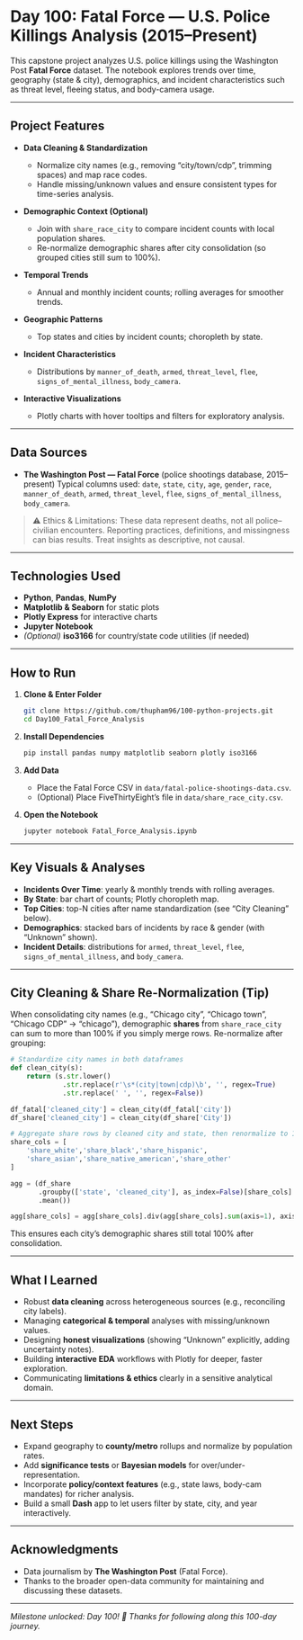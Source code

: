 # Day 100: **Fatal Force — U.S. Police Killings Analysis (2015–Present)**

This capstone project analyzes U.S. police killings using the Washington Post **Fatal Force** dataset. The notebook explores trends over time, geography (state & city), demographics, and incident characteristics such as threat level, fleeing status, and body-camera usage.

---

## Project Features

* **Data Cleaning & Standardization**

  * Normalize city names (e.g., removing “city/town/cdp”, trimming spaces) and map race codes.
  * Handle missing/unknown values and ensure consistent types for time-series analysis.
* **Demographic Context (Optional)**

  * Join with `share_race_city` to compare incident counts with local population shares.
  * Re-normalize demographic shares after city consolidation (so grouped cities still sum to 100%).
* **Temporal Trends**

  * Annual and monthly incident counts; rolling averages for smoother trends.
* **Geographic Patterns**

  * Top states and cities by incident counts; choropleth by state.
* **Incident Characteristics**

  * Distributions by `manner_of_death`, `armed`, `threat_level`, `flee`, `signs_of_mental_illness`, `body_camera`.
* **Interactive Visualizations**

  * Plotly charts with hover tooltips and filters for exploratory analysis.

---

## Data Sources

* **The Washington Post — Fatal Force** (police shootings database, 2015–present)
  Typical columns used: `date`, `state`, `city`, `age`, `gender`, `race`, `manner_of_death`, `armed`, `threat_level`, `flee`, `signs_of_mental_illness`, `body_camera`.

> ⚠️ Ethics & Limitations: These data represent deaths, not all police–civilian encounters. Reporting practices, definitions, and missingness can bias results. Treat insights as descriptive, not causal.

---

## Technologies Used

* **Python**, **Pandas**, **NumPy**
* **Matplotlib & Seaborn** for static plots
* **Plotly Express** for interactive charts
* **Jupyter Notebook**
* *(Optional)* **iso3166** for country/state code utilities (if needed)

---

## How to Run

1. **Clone & Enter Folder**

   ```bash
   git clone https://github.com/thupham96/100-python-projects.git
   cd Day100_Fatal_Force_Analysis
   ```

2. **Install Dependencies**

   ```bash
   pip install pandas numpy matplotlib seaborn plotly iso3166
   ```

3. **Add Data**

   * Place the Fatal Force CSV in `data/fatal-police-shootings-data.csv`.
   * (Optional) Place FiveThirtyEight’s file in `data/share_race_city.csv`.

4. **Open the Notebook**

   ```bash
   jupyter notebook Fatal_Force_Analysis.ipynb
   ```

---

## Key Visuals & Analyses

* **Incidents Over Time**: yearly & monthly trends with rolling averages.
* **By State**: bar chart of counts; Plotly choropleth map.
* **Top Cities**: top-N cities after name standardization (see “City Cleaning” below).
* **Demographics**: stacked bars of incidents by race & gender (with “Unknown” shown).
* **Incident Details**: distributions for `armed`, `threat_level`, `flee`, `signs_of_mental_illness`, and `body_camera`.

---

## City Cleaning & Share Re-Normalization (Tip)

When consolidating city names (e.g., “Chicago city”, “Chicago town”, “Chicago CDP” → “chicago”), demographic **shares** from `share_race_city` can sum to more than 100% if you simply merge rows. Re-normalize after grouping:

```python
# Standardize city names in both dataframes
def clean_city(s):
    return (s.str.lower()
             .str.replace(r'\s*(city|town|cdp)\b', '', regex=True)
             .str.replace(' ', '', regex=False))

df_fatal['cleaned_city'] = clean_city(df_fatal['city'])
df_share['cleaned_city'] = clean_city(df_share['City'])

# Aggregate share rows by cleaned city and state, then renormalize to 1.0
share_cols = [
    'share_white','share_black','share_hispanic',
    'share_asian','share_native_american','share_other'
]

agg = (df_share
       .groupby(['state', 'cleaned_city'], as_index=False)[share_cols]
       .mean())

agg[share_cols] = agg[share_cols].div(agg[share_cols].sum(axis=1), axis=0)
```

This ensures each city’s demographic shares still total 100% after consolidation.

---

## What I Learned

* Robust **data cleaning** across heterogeneous sources (e.g., reconciling city labels).
* Managing **categorical & temporal** analyses with missing/unknown values.
* Designing **honest visualizations** (showing “Unknown” explicitly, adding uncertainty notes).
* Building **interactive EDA** workflows with Plotly for deeper, faster exploration.
* Communicating **limitations & ethics** clearly in a sensitive analytical domain.

---

## Next Steps

* Expand geography to **county/metro** rollups and normalize by population rates.
* Add **significance tests** or **Bayesian models** for over/under-representation.
* Incorporate **policy/context features** (e.g., state laws, body-cam mandates) for richer analysis.
* Build a small **Dash** app to let users filter by state, city, and year interactively.

---

## Acknowledgments

* Data journalism by **The Washington Post** (Fatal Force).
* Thanks to the broader open-data community for maintaining and discussing these datasets.

---

*Milestone unlocked: Day 100! 🎉 Thanks for following along this 100-day journey.*
